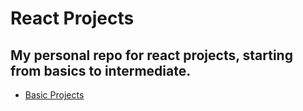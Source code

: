 # React Projects

## My personal repo for react projects, starting from basics to intermediate.

- [Basic Projects](https://github.com/dhruvsharma1999/React-projects/tree/main/basic_projects/)
